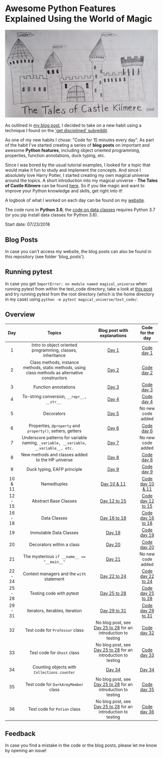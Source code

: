 # Awesome Python Features Explained Using the World of Magic

![](IMG_6623.jpg)

As outlined in [my blog post](http://www.alpopkes.com/posts/2018/07/blog-post-1), I decided to take on a new habit using a technique I found on the ['get disciplined' subreddit](https://www.reddit.com/r/getdisciplined/comments/1x99m6/im_a_piece_of_shit_no_more_games_no_more_lies_no/cf9dz72/).

As one of my new habits I chose: "Code for 15 minutes every day". As part of the habit I've started creating a series of **blog posts** on important and awesome **Python features**, including object oriented programming, properties, function annotations, duck typing, etc.

Since I was bored by the usual tutorial examples, I looked for a topic that would make it fun to study and implement the concepts. And since I absolutely love Harry Potter, I started creating my own magical universe around the topics. A short introduction into my magical universe - **The Tales of Castle Kilmere** can be found [here](http://alpopkes.com/posts/2018/07/the_tales_of_castle_kilmere/). So if you like magic and want to improve your Python knowledge and skills, get right into it!

A logbook of what I worked on each day can be found on my [website](http://www.alpopkes.com/year-archive/).

The code runs in **Python 3.6**, the [code on data classes](https://github.com/zotroneneis/magical_universe/blob/master/code_per_day/day_16_to_18.py) requires Python 3.7 (or you pip install data classes for Python 3.6).

Start date: 07/23/2018   

## Blog Posts

In case you can't access my website, the blog posts can also be found in this repository (see folder 'blog_posts').

## Running pytest

In case you get ```ImportError: no module named magical_universe``` when running pytest from within the test_code directory, take a look at [this post](https://stackoverflow.com/questions/10253826/path-issue-with-pytest-importerror-no-module-named-yadayadayada) and try running pytest from the root directory (which is the home directory in my case) using ```python -m pytest magical_universe/test_code/```.

## Overview

| Day   | Topics          | Blog post with explanations | Code for the day  |
| :---: |:--------------: | :--------------------------:| :----------------:|
| 1 | Intro to object oriented programming, classes, inheritance   | [Day 1](http://www.alpopkes.com/posts/2018/07/coding-challenge-day-1/)  | [Code day 1](https://github.com/zotroneneis/100_days_of_code/blob/master/code_per_day/day_1.py) |
| 2 | Class methods, instance methods, static methods, using class methods as alternative constructors | [Day 2](http://www.alpopkes.com/posts/2018/07/coding-challenge-day-2/)  | [Code day 2](https://github.com/zotroneneis/100_days_of_code/blob/master/code_per_day/day_2.py) |
| 3 |Function annotations|[Day 3](http://www.alpopkes.com/posts/2018/07/coding-challenge-day-3/) |  [Code day 3](https://github.com/zotroneneis/100_days_of_code/blob/master/code_per_day/day_3.py) |
| 4 |To-string conversion, ```__repr__, __str__ ```|[Day 4](http://www.alpopkes.com/posts/2018/07/coding-challenge-day-4/) |  [Code day 4](https://github.com/zotroneneis/100_days_of_code/blob/master/code_per_day/day_4.py) |
| 5 |Decorators|[Day 5](http://www.alpopkes.com/posts/2018/07/coding-challenge-day-5/)    | No new code added |
| 6 |Properties, ```@property``` and ```property()```, setters, getters|[Day 6](http://www.alpopkes.com/posts/2018/07/coding-challenge-day-6/)    | [Code day 6](https://github.com/zotroneneis/100_days_of_code/blob/master/code_per_day/day_6.py) |
| 7 |Underscore patterns for variable naming, ```_variable, __variable, __variable__, etc.```|[Day 7](http://www.alpopkes.com/posts/2018/07/coding-challenge-day-7/)    | No new code added |
| 8 | New methods and classes added to the HP universe |[Day 8](http://www.alpopkes.com/posts/2018/07/coding-challenge-day-8/) |  [Code day 8](https://github.com/zotroneneis/100_days_of_code/blob/master/code_per_day/day_8.py) |
| 9 | Duck typing, EAFP principle |[Day 9](http://www.alpopkes.com/posts/2018/07/coding-challenge-day-9/) |  [Code day 9](https://github.com/zotroneneis/100_days_of_code/blob/master/code_per_day/day_9.py) |
| 10 & 11| Namedtuples | [Day 10 & 11](http://www.alpopkes.com/posts/2018/08/coding-challenge-day-10-and-11/) | [Code day 10 & 11](https://github.com/zotroneneis/100_days_of_code/blob/master/code_per_day/day_10_and_11.py)|
| 12 - 15  | Abstract Base Classes | [Day 12 to 15](http://alpopkes.com/posts/2018/08/coding-challenge-day-12-to-15/) | [Code day 12 to 15](https://github.com/zotroneneis/100_days_of_code/blob/master/code_per_day/day_12_to_15.py)|
| 16 - 18  | Data Classes | [Day 16 to 18](http://alpopkes.com/posts/2018/08/coding-challenge-day-16-to-18/) | [Code day 16 to 18](https://github.com/zotroneneis/magical_universe/blob/master/code_per_day/day_16_to_18.py)|
| 19  | Immutable Data Classes | [Day 19](http://alpopkes.com/posts/2018/08/coding-challenge-day-19/) | [Code day 19](https://github.com/zotroneneis/magical_universe/blob/master/code_per_day/day_19.py)|
| 20  | Decorators within a class | [Day 20](http://alpopkes.com/posts/2018/08/coding-challenge-day-20/) | [Code day 20](https://github.com/zotroneneis/magical_universe/blob/master/code_per_day/day_20.py)|
| 21  | The mysterious ```if __name__ == "__main__"``` | [Day 21](http://alpopkes.com/posts/2018/08/coding-challenge-day-21/) | No new code added |
| 22 - 24  | Context managers and the ```with``` statement| [Day 22 to 24](http://alpopkes.com/posts/2018/08/coding-challenge-day-22-to-24/) | [Code day 22 to 24](https://github.com/zotroneneis/magical_universe/blob/master/code_per_day/day_22_to_24.py) |
| 25 - 28  | Testing code with pytest| [Day 25 to 28](http://alpopkes.com/posts/2018/08/coding-challenge-day-25-to-28/) | [Code day 25 to 28](https://github.com/zotroneneis/magical_universe/blob/master/test_code/test_hogwarts_member_class.py) |
| 29 - 31  | Iterators, iterables, iteration| [Day 29 to 31](http://alpopkes.com/posts/2018/08/coding-challenge-day-29-to-31/) | [Code day 29 to 31](https://github.com/zotroneneis/magical_universe/blob/master/code_per_day/day_29_to_31.py) |
| 32  | Test code for ```Professor``` class | No blog post, see [Day 25 to 28](http://alpopkes.com/posts/2018/08/coding-challenge-day-25-to-28/) for an introduction to testing| [Code day 32](https://github.com/zotroneneis/magical_universe/blob/master/test_code/test_professor_class.py) |
| 33  | Test code for ```Ghost``` class | No blog post, see [Day 25 to 28](http://alpopkes.com/posts/2018/08/coding-challenge-day-25-to-28/) for an introduction to testing| [Code day 33](https://github.com/zotroneneis/magical_universe/blob/master/test_code/test_ghost_class.py) |
| 34  | Counting objects with ```Collections.counter``` | [Day 34](http://alpopkes.com/posts/2018/08/coding-challenge-day-34/) | [Day 34](https://github.com/zotroneneis/magical_universe/blob/master/code_per_day/day_34.py) |
| 35  | Test code for ```DarkArmyMember``` class | No blog post, see [Day 25 to 28](http://alpopkes.com/posts/2018/08/coding-challenge-day-25-to-28/) for an introduction to testing| [Code day 35](https://github.com/zotroneneis/magical_universe/blob/master/test_code/test_dark_army_member_class.py) |
| 36  | Test code for ```Potion``` class | No blog post, see [Day 25 to 28](http://alpopkes.com/posts/2018/08/coding-challenge-day-25-to-28/) for an introduction to testing| [Code day 36](https://github.com/zotroneneis/magical_universe/blob/master/test_code/test_potion_class.py) |

## Feedback

In case you find a mistake in the code or the blog posts, please let me know by opening an issue!
